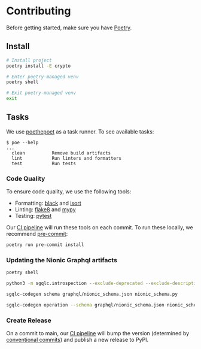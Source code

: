 # Contributing

Before getting started, make sure you have [Poetry](https://python-poetry.org/docs/#installation).

## Install

```sh
# Install project
poetry install -E crypto

# Enter poetry-managed venv
poetry shell

# Exit poetry-managed venv
exit
```

## Tasks

We use [poethepoet](https://github.com/nat-n/poethepoet) as a task runner. To see available tasks:

```console
$ poe --help
...
  clean          Remove build artifacts
  lint           Run linters and formatters
  test           Run tests
```

### Code Quality

To ensure code quality, we use the following tools:

- Formatting: [black](https://black.readthedocs.io/en/stable/) and [isort](https://isort.readthedocs.io/en/latest/)
- Linting: [flake8](http://flake8.pycqa.org/en/latest/) and [mypy](https://mypy.readthedocs.io/en/stable/)
- Testing: [pytest](https://docs.pytest.org/en/latest/)

Our [CI pipeline](.github/workflows/ci.yaml) will run these tools on each commit. To run these locally, we recommend [pre-commit](https://pre-commit.com/):

```sh
poetry run pre-commit install
```

### Updating the Nionic Graphql artifacts


```sh
poetry shell

python3 -m sgqlc.introspection --exclude-deprecated --exclude-description http://localhost:3000/graphql graphql/nionic_schema.json

sgqlc-codegen schema graphql/nionic_schema.json nionic_schema.py

sgqlc-codegen operation --schema graphql/nionic_schema.json nionic_schema nionic_queries.py graphql/nionic_queries.graphql
```

### Create Release

On a commit to main, our [CI pipeline](.github/workflows/ci.yaml) will bump the version (determined by [conventional commits](https://www.conventionalcommits.org/)) and publish a new release to PyPI.

